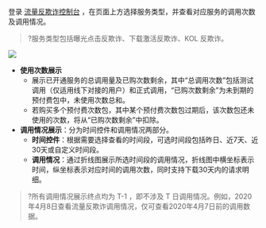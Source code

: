 登录 [流量反欺诈控制台](https://console.cloud.tencent.com/taf) ，在页面上方选择服务类型，并查看对应服务的调用次数及调用情况。
>?服务类型包括曝光点击反欺诈、下载激活反欺诈、KOL 反欺诈。
>
![](https://main.qcloudimg.com/raw/d1caa3615738475ed352190abcd53d78.png)
- **使用次数展示**
	- 展示已开通服务的总调用量及已购次数剩余，其中“总调用次数”包括测试调用（仅适用线下对接的用户）和正式调用，“已购次数剩余”为未到期的预付费包中，未使用次数总和。
	- 若购买多个预付费次数包，其中某个预付费次数包过期后，该次数包还未使用的次数，将从“已购次数剩余”中扣除。
- **调用情况展示**：分为时间控件和调用情况两部分。
	- **时间控件**：根据需要选择查看的时间段，可选时间段包括昨日、近7天、近30天或自定义时间段。
	- **调用情况**：通过折线图展示所选时间段的调用情况，折线图中横坐标表示时间，纵坐标表示对应时间的调用次数，同时支持下载30天内的请求明细。
>?所有调用情况展示终点均为 T-1 ，即不涉及 T 日调用情况。例如，2020年4月8日查看流量反欺诈调用情况，仅可查看2020年4月7日前的调用数据。
